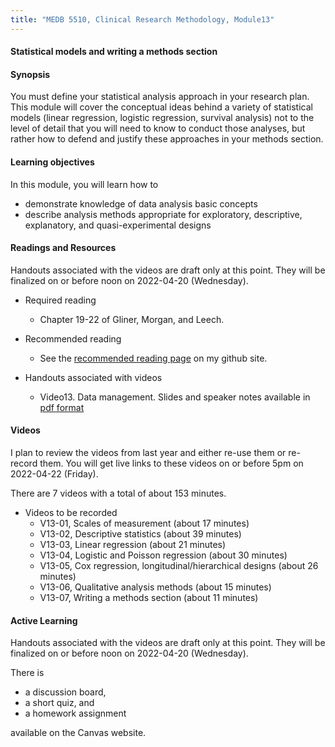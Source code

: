```yaml
---
title: "MEDB 5510, Clinical Research Methodology, Module13"
---
```


#### Statistical models and writing a methods section

#### Synopsis

You must define your statistical analysis approach in your research plan. This module will cover the conceptual ideas behind a variety of statistical models (linear regression, logistic regression, survival analysis) not to the level of detail that you will need to know to conduct those analyses, but rather how to defend and justify these approaches in your methods section.

#### Learning objectives

In this module, you will learn how to

+ demonstrate knowledge of data analysis basic concepts
+ describe analysis methods appropriate for exploratory, descriptive, explanatory, and quasi-experimental designs

#### Readings and Resources

Handouts associated with the videos are draft only at this point. They will be finalized on or before noon on 2022-04-20 (Wednesday).

+ Required reading
  + Chapter 19-22 of Gliner, Morgan, and Leech.

+ Recommended reading
  + See the [recommended reading page][git2] on my github site.

+ Handouts associated with videos
  + Video13. Data management. Slides and speaker notes available in [pdf format][git1]

#### Videos

I plan to review the videos from last year and either re-use them or re-record them. You will get live links to these videos on or before 5pm on 2022-04-22 (Friday).

There are 7 videos with a total of about 153 minutes.

+ Videos to be recorded
  + V13-01, Scales of measurement (about 17 minutes)
  + V13-02, Descriptive statistics (about 39 minutes)
  + V13-03, Linear regression (about 21 minutes)
  + V13-04, Logistic and Poisson regression (about 30 minutes)
  + V13-05, Cox regression, longitudinal/hierarchical designs (about 26 minutes)
  + V13-06, Qualitative analysis methods (about 15 minutes)
  + V13-07, Writing a methods section (about 11 minutes)

#### Active Learning

Handouts associated with the videos are draft only at this point. They will be finalized on or before noon on 2022-04-20 (Wednesday).

There is

+ a discussion board,
+ a short quiz, and
+ a homework assignment

available on the Canvas website.

[git1]: https://github.com/pmean/classes/blob/master/clinical-research-methodology/results/video13-slides-and-speaker-notes.pdf
[git2]: https://github.com/pmean/classes/blob/master/clinical-research-methodology/modules/5510-99-readings.md
